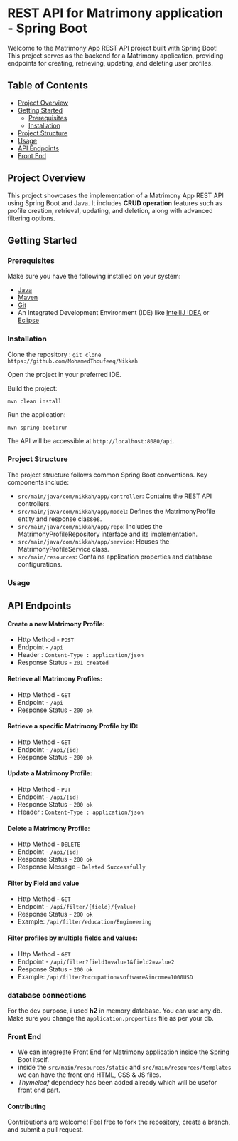 
# REST API for Matrimony application - Spring Boot

Welcome to the Matrimony App REST API project built with Spring Boot! This project serves as the backend for a Matrimony application, providing endpoints for creating, retrieving, updating, and deleting user profiles.

## Table of Contents
- [Project Overview](#project-overview)
- [Getting Started](#getting-started)
  - [Prerequisites](#prerequisites)
  - [Installation](#installation)
- [Project Structure](#project-structure)
- [Usage](#usage)
- [API Endpoints](#api-endpoints)
- [Front End](#front-end)

## Project Overview

This project showcases the implementation of a Matrimony App REST API using Spring Boot and Java. It includes **CRUD operation** features such as profile creation, retrieval, updating, and deletion, along with advanced filtering options.

## Getting Started

### Prerequisites

Make sure you have the following installed on your system:
- [Java](https://www.oracle.com/java/technologies/javase-downloads.html)
- [Maven](https://maven.apache.org/download.cgi)
- [Git](https://git-scm.com/downloads)
- An Integrated Development Environment (IDE) like [IntelliJ IDEA](https://www.jetbrains.com/idea/) or [Eclipse](https://www.eclipse.org/ide/)

### Installation

 Clone the repository :
   `git clone https://github.com/MohamedThoufeeq/Nikkah`

Open the project in your preferred IDE.

Build the project:

``` 
mvn clean install
```

Run the application:
```
mvn spring-boot:run
```
The API will be accessible at `http://localhost:8080/api`.

### Project Structure
The project structure follows common Spring Boot conventions. Key components include:

- `src/main/java/com/nikkah/app/controller`: Contains the REST API controllers.
- `src/main/java/com/nikkah/app/model`: Defines the MatrimonyProfile entity and response classes.
- `src/main/java/com/nikkah/app/repo`: Includes the MatrimonyProfileRepository interface and its implementation.
- `src/main/java/com/nikkah/app/service`: Houses the MatrimonyProfileService class.
- `src/main/resources`: Contains application properties and database configurations.

### Usage

## API Endpoints
#### Create a new Matrimony Profile: 
- Http Method - `POST`
- Endpoint - `/api`
- Header : `Content-Type : application/json`
- Response Status - `201 created`

#### Retrieve all Matrimony Profiles:
- Http Method - `GET`
- Endpoint - `/api`
- Response Status - `200 ok`

#### Retrieve a specific Matrimony Profile by ID:
- Http Method - `GET`
- Endpoint - `/api/{id}`
- Response Status - `200 ok`

#### Update a Matrimony Profile:
- Http Method - `PUT`
- Endpoint - `/api/{id}`
- Response Status - `200 ok`
- Header : `Content-Type : application/json`

#### Delete a Matrimony Profile:
- Http Method - `DELETE`
- Endpoint - `/api/{id}`
- Response Status - `200 ok`
- Response Message - `Deleted Successfully`
#### Filter by Field and value
- Http Method - `GET`
- Endpoint - `/api/filter/{field}/{value}`
- Response Status - `200 ok`
- Example: `/api/filter/education/Engineering`

#### Filter profiles by multiple fields and values:
- Http Method - `GET`
- Endpoint - `/api/filter?field1=value1&field2=value2`
- Response Status - `200 ok`
- Example: `/api/filter?occupation=software&income=1000USD`

### database connections
For the dev purpose, i used **h2** in memory database. You can use any db.
Make sure you change the `application.properties` file as per your db.

### Front End
- We can integreate Front End for Matrimony application inside the Spring Boot itself.
- inside the `src/main/resources/static` and `src/main/resources/templates` we can have the front end HTML, CSS & JS files.
- *Thymeleaf* dependecy has been added already which will be usefor front end part.

#### Contributing
Contributions are welcome! Feel free to fork the repository, create a branch, and submit a pull request.

